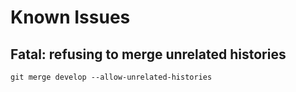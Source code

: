 # Known Issues

## Fatal: refusing to merge unrelated histories

```text
git merge develop --allow-unrelated-histories
```

